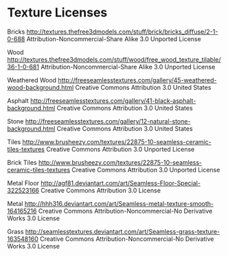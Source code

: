 # Texture Licenses

Bricks
http://textures.thefree3dmodels.com/stuff/brick/bricks_diffuse/2-1-0-688
Attribution-Noncommercial-Share Alike 3.0 Unported License

Wood
http://textures.thefree3dmodels.com/stuff/wood/free_wood_texture_tilable/36-1-0-681
Attribution-Noncommercial-Share Alike 3.0 Unported License

Weathered Wood
http://freeseamlesstextures.com/gallery/45-weathered-wood-background.html
Creative Commons Attribution 3.0 United States

Asphalt
http://freeseamlesstextures.com/gallery/41-black-asphalt-background.html
Creative Commons Attribution 3.0 United States

Stone
http://freeseamlesstextures.com/gallery/12-natural-stone-background.html
Creative Commons Attribution 3.0 United States

Tiles
http://www.brusheezy.com/textures/22875-10-seamless-ceramic-tiles-textures
Creative Commons Attribution 3.0 Unported License

Brick Tiles
http://www.brusheezy.com/textures/22875-10-seamless-ceramic-tiles-textures
Creative Commons Attribution 3.0 Unported License

Metal Floor
http://agf81.deviantart.com/art/Seamless-Floor-Special-322523166
Creative Commons Attribution 3.0 License

Metal
http://hhh316.deviantart.com/art/Seamless-metal-texture-smooth-164165216
Creative Commons Attribution-Noncommercial-No Derivative Works 3.0 License

Grass
http://seamlesstextures.deviantart.com/art/Seamless-grass-texture-163548160
Creative Commons Attribution-Noncommercial-No Derivative Works 3.0 License
